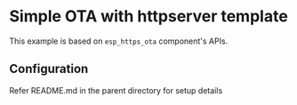 # Simple OTA with httpserver template

This example is based on `esp_https_ota` component's APIs.

## Configuration

Refer README.md in the parent directory for setup details
